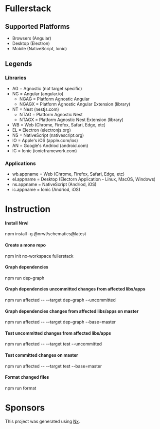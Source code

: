 # Fullerstack

## Supported Platforms

- Browsers (Angular)
- Desktop (Electron)
- Mobile (NativeScript, Ionic)

## Legends

### Libraries

- AG = Agnostic (not target specific)
- NG = Angular (angular.io)
  - NGAG = Platform Agnostic Angular
  - NGAGX = Platform Agnostic Angular Extension (library)
- NT = Nest (nestjs.com)
  - NTAG = Platform Agnostic Nest
  - NTAGX = Platform Agnostic Nest Extension (library)
- WB = Web (Chrome, Firefox, Safari, Edge, etc)
- EL = Electron (electronjs.org)
- NS = NativeScript (nativescript.org)
- IO = Apple's iOS (apple.com/ios)
- AN = Google's Andriod (android.com)
- IC = Ionic (ionicframework.com)

### Applications

- wb.appname = Web (Chrome, Firefox, Safari, Edge, etc)
- el.appname = Desktop (Electorn Application - Linux, MacOS, Windows)
- ns.appname = NativeScript (Andriod, iOS)
- ic.appname = Ionic (Andriod, iOS)

# Instruction

#### Install Nrwl

npm install -g @nrwl/schematics@latest

#### Create a mono repo

npm init nx-workspace fullerstack

#### Graph dependencies

npm run dep-graph

#### Graph dependencies uncommitted changes from affected libs/apps

npm run affected -- --target dep-graph --uncommitted

#### Graph dependencies changes from affected libs/apps on master

npm run affected -- --target dep-graph --base=master

#### Test uncommitted changes from affected libs/apps

npm run affected -- --target test --uncommitted

#### Test committed changes on master

npm run affected -- --target test --base=master

#### Format changed files

npm run format

# Sponsors

This project was generated using [Nx](https://nx.dev).
